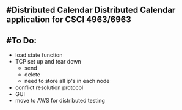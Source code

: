 #Distributed Calendar
Distributed Calendar application for CSCI 4963/6963
---

#To Do:
---
* load state function
* TCP set up and tear down
    * send
    * delete
    * need to store all ip's in each node
* conflict resolution protocol
* GUI
* move to AWS for distributed testing